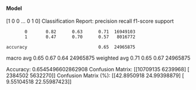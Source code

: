 #### Model
[1 0 0 ... 0 1 0]
Classification Report:
              precision    recall  f1-score   support

           0       0.82      0.63      0.71  16949103
           1       0.47      0.70      0.57   8016772

    accuracy                           0.65  24965875
   macro avg       0.65      0.67      0.64  24965875
weighted avg       0.71      0.65      0.67  24965875

Accuracy: 0.6545496602862908
Confusion Matrix:
[[10709135  6239968]
 [ 2384502  5632270]]
Confusion Matrix (%):
[[42.8950918  24.99398879]
 [ 9.55104518 22.55987423]]
